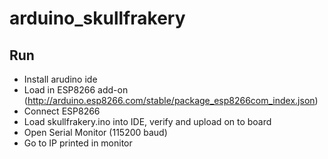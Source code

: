 # arduino_skullfrakery

## Run

* Install arudino ide
* Load in ESP8266 add-on (http://arduino.esp8266.com/stable/package_esp8266com_index.json)
* Connect ESP8266
* Load skullfrakery.ino into IDE, verify and upload on to board
* Open Serial Monitor (115200 baud)
* Go to IP printed in monitor
